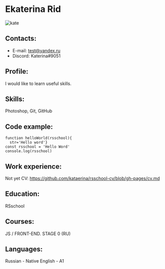 # Ekaterina Rid
![kate](https://user-images.githubusercontent.com/119902350/208013578-50285459-cf54-4702-9530-e38fd4e06b27.jpg)
## Contacts:
* E-mail: test@yandex.ru
* Discord: Katerina#9051
## Profile:
I would like to learn useful skills.
## Skills:
Photoshop, Git, GitHub
## Code example:
```
function helloWorld(rsschool){
  str='Hello word'}
const rsschool = 'Hello Word'
console.log(rsschool)
```
## Work experience:
Not yet
CV: https://github.com/kataerina/rsschool-cv/blob/gh-pages/cv.md
## Education:
RSschool
## Courses:
JS / FRONT-END. STAGE 0 (RU)
## Languages:
Russian - Native
English - A1
